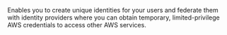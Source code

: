 Enables you to create unique identities for your users and federate them with identity providers where you can obtain temporary, limited-privilege AWS credentials to access other AWS services.